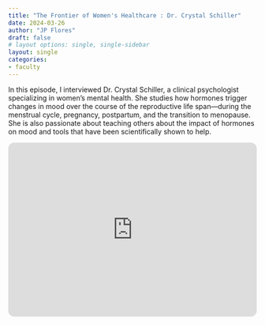 ```yaml
---
title: "The Frontier of Women's Healthcare : Dr. Crystal Schiller"
date: 2024-03-26
author: "JP Flores"
draft: false
# layout options: single, single-sidebar
layout: single
categories:
- faculty
---
```


In this episode, I interviewed Dr. Crystal Schiller, a clinical psychologist specializing in women’s mental health. She studies how hormones trigger changes in mood over the course of the reproductive life span—during the menstrual cycle, pregnancy, postpartum, and the transition to menopause. 
She is also passionate about teaching others about the impact of hormones on mood and tools that have been scientifically shown to help.

<iframe style="border-radius:12px" src="https://open.spotify.com/embed/episode/2b9jVyJQLRA7aoOEtMNCiM?utm_source=generator&theme=0" width="100%" height="352" frameBorder="0" allowfullscreen="" allow="autoplay; clipboard-write; encrypted-media; fullscreen; picture-in-picture" loading="lazy"></iframe>